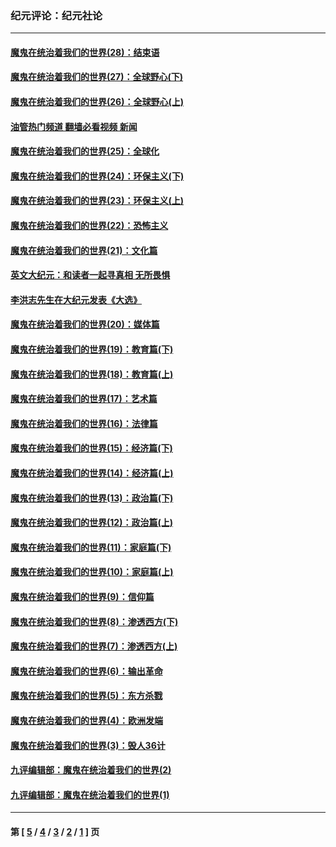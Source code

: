 ### 纪元评论：纪元社论
---
#### [魔鬼在统治着我们的世界(28)：结束语](../../pages/nsc422/n10936246.md?07040330) 
#### [魔鬼在统治着我们的世界(27)：全球野心(下)](../../pages/nsc422/n10928319.md?07040330) 
#### [魔鬼在统治着我们的世界(26)：全球野心(上)](../../pages/nsc422/n10900318.md?07040330) 
#### [油管热门频道 翻墙必看视频 新闻](ok?07040330)
#### [魔鬼在统治着我们的世界(25)：全球化](../../pages/nsc422/n10788205.md?07040330) 
#### [魔鬼在统治着我们的世界(24)：环保主义(下)](../../pages/nsc422/n10695307.md?07040330) 
#### [魔鬼在统治着我们的世界(23)：环保主义(上)](../../pages/nsc422/n10688613.md?07040330) 
#### [魔鬼在统治着我们的世界(22)：恐怖主义](../../pages/nsc422/n10614727.md?07040330) 
#### [魔鬼在统治着我们的世界(21)：文化篇](../../pages/nsc422/n10597706.md?07040330) 
#### [英文大纪元：和读者一起寻真相 无所畏惧](../../pages/nsc422/n12542027.md?07040330) 
#### [李洪志先生在大纪元发表《大选》](../../pages/nsc422/n12534746.md?07040330) 
#### [魔鬼在统治着我们的世界(20)：媒体篇](../../pages/nsc422/n10586579.md?07040330) 
#### [魔鬼在统治着我们的世界(19)：教育篇(下)](../../pages/nsc422/n10564808.md?07040330) 
#### [魔鬼在统治着我们的世界(18)：教育篇(上)](../../pages/nsc422/n10526970.md?07040330) 
#### [魔鬼在统治着我们的世界(17)：艺术篇](../../pages/nsc422/n10499093.md?07040330) 
#### [魔鬼在统治着我们的世界(16)：法律篇](../../pages/nsc422/n10485969.md?07040330) 
#### [魔鬼在统治着我们的世界(15)：经济篇(下)](../../pages/nsc422/n10469975.md?07040330) 
#### [魔鬼在统治着我们的世界(14)：经济篇(上)](../../pages/nsc422/n10457370.md?07040330) 
#### [魔鬼在统治着我们的世界(13)：政治篇(下)](../../pages/nsc422/n10448270.md?07040330) 
#### [魔鬼在统治着我们的世界(12)：政治篇(上)](../../pages/nsc422/n10444576.md?07040330) 
#### [魔鬼在统治着我们的世界(11)：家庭篇(下)](../../pages/nsc422/n10440961.md?07040330) 
#### [魔鬼在统治着我们的世界(10)：家庭篇(上)](../../pages/nsc422/n10435448.md?07040330) 
#### [魔鬼在统治着我们的世界(9)：信仰篇](../../pages/nsc422/n10432159.md?07040330) 
#### [魔鬼在统治着我们的世界(8)：渗透西方(下)](../../pages/nsc422/n10429603.md?07040330) 
#### [魔鬼在统治着我们的世界(7)：渗透西方(上)](../../pages/nsc422/n10426013.md?07040330) 
#### [魔鬼在统治着我们的世界(6)：输出革命](../../pages/nsc422/n10421536.md?07040330) 
#### [魔鬼在统治着我们的世界(5)：东方杀戮](../../pages/nsc422/n10417707.md?07040330) 
#### [魔鬼在统治着我们的世界(4)：欧洲发端](../../pages/nsc422/n10414890.md?07040330) 
#### [魔鬼在统治着我们的世界(3)：毁人36计](../../pages/nsc422/n10411583.md?07040330) 
#### [九评编辑部：魔鬼在统治着我们的世界(2)](../../pages/nsc422/n10410036.md?07040330) 
#### [九评编辑部：魔鬼在统治着我们的世界(1)](../../pages/nsc422/n10406825.md?07040330) 

---
#### 第 [ [5](./5.md?07040330) / [4](./4.md?07040330) / [3](./3.md?07040330) / [2](./2.md?07040330) / [1](./1.md?07040330) ] 页
